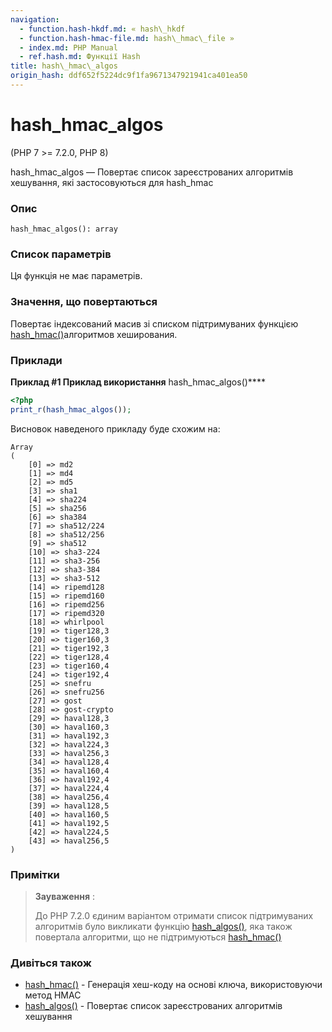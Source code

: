 ```yaml
---
navigation:
  - function.hash-hkdf.md: « hash\_hkdf
  - function.hash-hmac-file.md: hash\_hmac\_file »
  - index.md: PHP Manual
  - ref.hash.md: Функції Hash
title: hash\_hmac\_algos
origin_hash: ddf652f5224dc9f1fa9671347921941ca401ea50
---
```

# hash\_hmac\_algos

(PHP 7 >= 7.2.0, PHP 8)

hash\_hmac\_algos — Повертає список зареєстрованих алгоритмів хешування, які застосовуються для hash\_hmac

### Опис

```methodsynopsis
hash_hmac_algos(): array
```

### Список параметрів

Ця функція не має параметрів.

### Значення, що повертаються

Повертає індексований масив зі списком підтримуваних функцією [hash\_hmac()](function.hash-hmac.md)алгоритмов хеширования.

### Приклади

**Приклад #1 Приклад використання** hash\_hmac\_algos()\*\*\*\*

```php
<?php
print_r(hash_hmac_algos());
```

Висновок наведеного прикладу буде схожим на:

```
Array
(
    [0] => md2
    [1] => md4
    [2] => md5
    [3] => sha1
    [4] => sha224
    [5] => sha256
    [6] => sha384
    [7] => sha512/224
    [8] => sha512/256
    [9] => sha512
    [10] => sha3-224
    [11] => sha3-256
    [12] => sha3-384
    [13] => sha3-512
    [14] => ripemd128
    [15] => ripemd160
    [16] => ripemd256
    [17] => ripemd320
    [18] => whirlpool
    [19] => tiger128,3
    [20] => tiger160,3
    [21] => tiger192,3
    [22] => tiger128,4
    [23] => tiger160,4
    [24] => tiger192,4
    [25] => snefru
    [26] => snefru256
    [27] => gost
    [28] => gost-crypto
    [29] => haval128,3
    [30] => haval160,3
    [31] => haval192,3
    [32] => haval224,3
    [33] => haval256,3
    [34] => haval128,4
    [35] => haval160,4
    [36] => haval192,4
    [37] => haval224,4
    [38] => haval256,4
    [39] => haval128,5
    [40] => haval160,5
    [41] => haval192,5
    [42] => haval224,5
    [43] => haval256,5
)
```

### Примітки

> **Зауваження** :
> 
> До PHP 7.2.0 єдиним варіантом отримати список підтримуваних алгоритмів було викликати функцію [hash\_algos()](function.hash-algos.md), яка також повертала алгоритми, що не підтримуються [hash\_hmac()](function.hash-hmac.md)

### Дивіться також

-   [hash\_hmac()](function.hash-hmac.md) \- Генерація хеш-коду на основі ключа, використовуючи метод HMAC
-   [hash\_algos()](function.hash-algos.md) \- Повертає список зареєстрованих алгоритмів хешування
